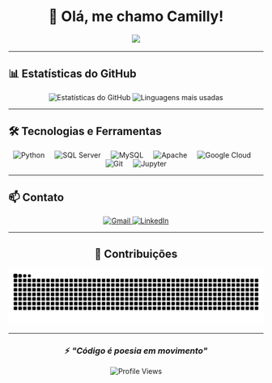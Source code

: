 <div align="center">
  
# 👋 Olá, me chamo Camilly!

<img src="https://media.giphy.com/media/hvRJCLFzcasrR4ia7z/giphy.gif" width="28">

</div>

---

## 📊 Estatísticas do GitHub

<div align="center">
  <img src="https://github-readme-stats.vercel.app/api?username=CamyVick&hide_title=false&hide_rank=false&show_icons=true&include_all_commits=true&count_private=true&disable_animations=false&theme=dracula&locale=pt-br&hide_border=false&border_radius=10" height="170" alt="Estatísticas do GitHub" />
  <img src="https://github-readme-stats.vercel.app/api/top-langs?username=CamyVick&locale=pt-br&hide_title=false&layout=compact&card_width=320&langs_count=6&theme=dracula&hide_border=false&border_radius=10" height="170" alt="Linguagens mais usadas" />
</div>

---

## 🛠️ Tecnologias e Ferramentas

<div align="center">
  <img src="https://cdn.jsdelivr.net/gh/devicons/devicon/icons/python/python-original.svg" height="40" alt="Python" title="Python" />
  <img width="12" />
  <img src="https://cdn.jsdelivr.net/gh/devicons/devicon/icons/microsoftsqlserver/microsoftsqlserver-plain.svg" height="40" alt="SQL Server" title="SQL Server" />
  <img width="12" />
  <img src="https://cdn.jsdelivr.net/gh/devicons/devicon/icons/mysql/mysql-original.svg" height="40" alt="MySQL" title="MySQL" />
  <img width="12" />
  <img src="https://cdn.jsdelivr.net/gh/devicons/devicon/icons/apache/apache-original.svg" height="40" alt="Apache" title="Apache" />
  <img width="12" />
  <img src="https://cdn.jsdelivr.net/gh/devicons/devicon/icons/googlecloud/googlecloud-original.svg" height="40" alt="Google Cloud" title="Google Cloud" />
  <img width="12" />
  <img src="https://cdn.jsdelivr.net/gh/devicons/devicon/icons/git/git-original.svg" height="40" alt="Git" title="Git" />
  <img width="12" />
  <img src="https://cdn.jsdelivr.net/gh/devicons/devicon/icons/jupyter/jupyter-original.svg" height="40" alt="Jupyter" title="Jupyter" />
</div>

---

## 📫 Contato

<div align="center">
  <a href="mailto:seu-email@gmail.com" target="_blank">
    <img src="https://img.shields.io/badge/Gmail-D14836?style=for-the-badge&logo=gmail&logoColor=white" height="35" alt="Gmail" />
  </a>
  <a href="https://www.linkedin.com/in/seu-perfil" target="_blank">
    <img src="https://img.shields.io/badge/LinkedIn-0077B5?style=for-the-badge&logo=linkedin&logoColor=white" height="35" alt="LinkedIn" />
  </a>
</div>

---

<div align="center">
  
## 🐍 Contribuições

<picture>
  <source media="(prefers-color-scheme: dark)" srcset="https://raw.githubusercontent.com/CamyVick/Camilly-Pinheiro/output/github-contribution-grid-snake-dark.svg">
  <source media="(prefers-color-scheme: light)" srcset="https://raw.githubusercontent.com/CamyVick/Camilly-Pinheiro/output/github-contribution-grid-snake.svg">
  <img alt="Snake animation" src="https://raw.githubusercontent.com/CamyVick/Camilly-Pinheiro/output/github-contribution-grid-snake.svg">
</picture>

</div>

---

<div align="center">
  
### ⚡ *"Código é poesia em movimento"*

![Profile Views](https://komarev.com/ghpvc/?username=CamyVick&color=blueviolet&style=flat-square)

</div>

